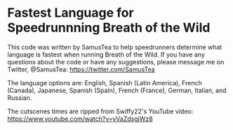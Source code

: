 # Fastest Language for Speedrunnning Breath of the Wild

This code was written by SamusTea to help speedrunners determine what language is fastest when running Breath of the Wild. If you have any questions about the code or have any suggestions, please message me on Twitter, @SamusTea: https://twitter.com/SamusTea


The language options are:
English, Spanish (Latin America), French (Canada), Japanese, Spanish (Spain), French (France), German, Italian, and Russian.

The cutscenes times are ripped from Swiffy22's YouTube video: https://www.youtube.com/watch?v=yVaZdsgjWz8
